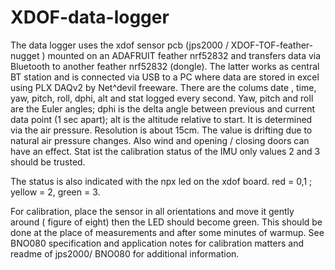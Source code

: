 # XDOF-data-logger

The data logger uses the xdof sensor pcb (jps2000 / XDOF-TOF-feather-nugget ) mounted on an ADAFRUIT feather nrf52832 and transfers data via Bluetooth to another feather nrf52832 (dongle). The latter works as central BT station and is connected via USB to a PC where data are stored in excel using PLX DAQv2 by Net^devil freeware.
There are the colums date , time, yaw, pitch, roll, dphi, alt and stat logged every second. 
Yaw, pitch and roll are the Euler angles; dphi is the delta angle between previous and current data point (1 sec apart); alt is the altitude relative to start. It is determined via the air pressure. Resolution is about 15cm. The value is drifting due to natural air pressure changes. Also wind and opening / closing doors can have an effect. Stat ist the calibration status of the IMU only values 2 and 3 should be trusted. 

The status is also indicated with the npx led on the xdof board. red = 0,1 ; yellow = 2, green = 3. 

For calibration, place the sensor in all orientations and move it gently around ( figure of eight) then the LED should become green. This should be done at the place of measurements and after some minutes of warmup. See BNO080 specification and application notes for calibration matters and readme of jps2000/ BNO080 for additional information.
